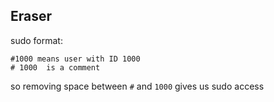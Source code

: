 ## Eraser

sudo format:
```
#1000 means user with ID 1000
# 1000  is a comment
```

so removing space between `#` and `1000` gives us sudo access
